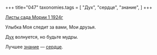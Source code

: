 +++
title="047"
taxonomies.tags = [
 "Дух",
 "сердце",
 "знание",
]
+++

[Листы сада Мории 1 1924г](/agni/1924)

Улыбка Моя следит за вами, Мои друзья.   

[Дух](/tags/Дух) волнуется, но будьте мудры.   

Лучшее [знание](/tags/знание) — [сердце](/tags/сердце).   

